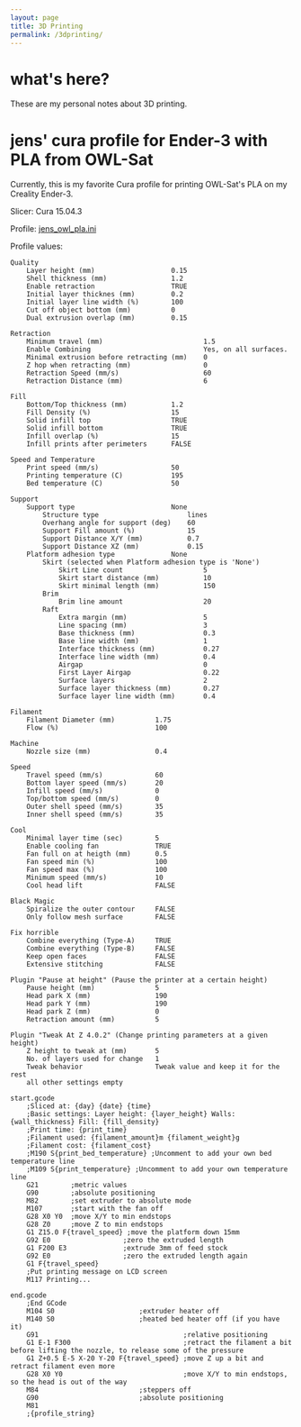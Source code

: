 ```yaml
---
layout: page
title: 3D Printing
permalink: /3dprinting/
---
```


# what's here?
These are my personal notes about 3D printing.

# jens' cura profile for Ender-3 with PLA from OWL-Sat
Currently, this is my favorite Cura profile for printing OWL-Sat's PLA on my Creality Ender-3.

Slicer:  Cura 15.04.3

Profile: [jens_owl_pla.ini](http://snej.de/downloads/jens_owl_pla.ini)

Profile values:

    Quality 
        Layer height (mm)                   0.15
        Shell thickness (mm)                1.2
        Enable retraction                   TRUE
        Initial layer thicknes (mm)         0.2
        Initial layer line width (%)        100
        Cut off object bottom (mm)          0
        Dual extrusion overlap (mm)         0.15

    Retraction
        Minimum travel (mm)                         1.5
        Enable Combining                            Yes, on all surfaces.
        Minimal extrusion before retracting (mm)    0
        Z hop when retracting (mm)                  0
        Retraction Speed (mm/s)                     60
        Retraction Distance (mm)                    6

    Fill
        Bottom/Top thickness (mm)           1.2
        Fill Density (%)                    15
        Solid infill top                    TRUE
        Solid infill bottom                 TRUE
        Infill overlap (%)                  15
        Infill prints after perimeters      FALSE

    Speed and Temperature
        Print speed (mm/s)                  50
        Printing temperature (C)            195
        Bed temperature (C)                 50

    Support
        Support type                        None
            Structure type                      lines
            Overhang angle for support (deg)    60
            Support Fill amount (%)             15
            Support Distance X/Y (mm)           0.7
            Support Distance XZ (mm)            0.15
        Platform adhesion type              None
            Skirt (selected when Platform adhesion type is 'None')
                Skirt Line count                    5
                Skirt start distance (mm)           10
                Skirt minimal length (mm)           150
            Brim
                Brim line amount                    20
            Raft
                Extra margin (mm)                   5
                Line spacing (mm)                   3
                Base thickness (mm)                 0.3
                Base line width (mm)                1
                Interface thickness (mm)            0.27
                Interface line width (mm)           0.4
                Airgap                              0
                First Layer Airgap                  0.22
                Surface layers                      2
                Surface layer thickness (mm)        0.27
                Surface layer line width (mm)       0.4

    Filament
        Filament Diameter (mm)          1.75
        Flow (%)                        100

    Machine         
        Nozzle size (mm)                0.4

    Speed
        Travel speed (mm/s)             60
        Bottom layer speed (mm/s)       20
        Infill speed (mm/s)             0
        Top/bottom speed (mm/s)         0
        Outer shell speed (mm/s)        35
        Inner shell speed (mm/s)        35

    Cool
        Minimal layer time (sec)        5
        Enable cooling fan              TRUE
        Fan full on at heigth (mm)      0.5
        Fan speed min (%)               100
        Fan speed max (%)               100
        Minimum speed (mm/s)            10
        Cool head lift                  FALSE

    Black Magic
        Spiralize the outer contour     FALSE
        Only follow mesh surface        FALSE

    Fix horrible
        Combine everything (Type-A)     TRUE
        Combine everything (Type-B)     FALSE
        Keep open faces                 FALSE
        Extensive stitching             FALSE

    Plugin "Pause at height" (Pause the printer at a certain height)
        Pause height (mm)               5
        Head park X (mm)                190
        Head park Y (mm)                190
        Head park Z (mm)                0
        Retraction amount (mm)          5

    Plugin "Tweak At Z 4.0.2" (Change printing parameters at a given height)
        Z height to tweak at (mm)       5
        No. of layers used for change   1
        Tweak behavior                  Tweak value and keep it for the rest
        all other settings empty

    start.gcode
        ;Sliced at: {day} {date} {time}
        ;Basic settings: Layer height: {layer_height} Walls: {wall_thickness} Fill: {fill_density}
        ;Print time: {print_time}
        ;Filament used: {filament_amount}m {filament_weight}g
        ;Filament cost: {filament_cost}
        ;M190 S{print_bed_temperature} ;Uncomment to add your own bed temperature line
        ;M109 S{print_temperature} ;Uncomment to add your own temperature line
        G21        ;metric values
        G90        ;absolute positioning
        M82        ;set extruder to absolute mode
        M107       ;start with the fan off
        G28 X0 Y0  ;move X/Y to min endstops
        G28 Z0     ;move Z to min endstops
        G1 Z15.0 F{travel_speed} ;move the platform down 15mm
        G92 E0                  ;zero the extruded length
        G1 F200 E3              ;extrude 3mm of feed stock
        G92 E0                  ;zero the extruded length again
        G1 F{travel_speed}
        ;Put printing message on LCD screen
        M117 Printing...

    end.gcode
        ;End GCode
        M104 S0                     ;extruder heater off
        M140 S0                     ;heated bed heater off (if you have it)
        G91                                    ;relative positioning
        G1 E-1 F300                            ;retract the filament a bit before lifting the nozzle, to release some of the pressure
        G1 Z+0.5 E-5 X-20 Y-20 F{travel_speed} ;move Z up a bit and retract filament even more
        G28 X0 Y0                              ;move X/Y to min endstops, so the head is out of the way
        M84                         ;steppers off
        G90                         ;absolute positioning
        M81
        ;{profile_string}


